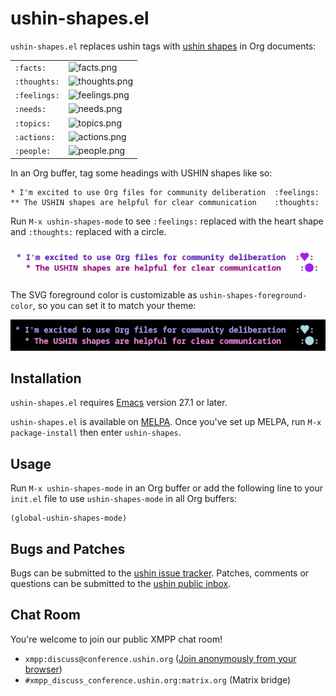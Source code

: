 # ushin-shapes.el

`ushin-shapes.el` replaces ushin tags with [ushin
shapes](https://ushin.org/#shapes) in Org documents:

<table>
  <tbody>
    <tr>
      <td><code>:facts:</code></td>
      <td><img src="/~ushin/ushin-shapes.el/blob/master/img/facts.png" alt="facts.png" /></td>
    </tr>
    <tr>
      <td><code>:thoughts:</code></td>
      <td><img src="/~ushin/ushin-shapes.el/blob/master/img/thoughts.png" alt="thoughts.png" /></td>
    </tr>
    <tr>
      <td><code>:feelings:</code></td>
      <td><img src="/~ushin/ushin-shapes.el/blob/master/img/feelings.png" alt="feelings.png" /></td>
    </tr>
    <tr>
      <td><code>:needs:</code></td>
      <td><img src="/~ushin/ushin-shapes.el/blob/master/img/needs.png" alt="needs.png" /></td>
    </tr>
    <tr>
      <td><code>:topics:</code></td>
      <td><img src="/~ushin/ushin-shapes.el/blob/master/img/topics.png" alt="topics.png" /></td>
    </tr>
    <tr>
      <td><code>:actions:</code></td>
      <td><img src="/~ushin/ushin-shapes.el/blob/master/img/actions.png" alt="actions.png" /></td>
    </tr>
    <tr>
      <td><code>:people:</code></td>
      <td><img src="/~ushin/ushin-shapes.el/blob/master/img/people.png" alt="people.png" /></td>
    </tr>
  </tbody>
</table>

In an Org buffer, tag some headings with USHIN shapes like so:

```
* I'm excited to use Org files for community deliberation  :feelings:
** The USHIN shapes are helpful for clear communication    :thoughts:
```

Run `M-x ushin-shapes-mode` to see `:feelings:` replaced with the
heart shape and `:thoughts:` replaced with a circle.

![demo-light.png](./img/demo-light.png)

The SVG foreground color is customizable as
`ushin-shapes-foreground-color`, so you can set it to match your
theme:

![demo-dark.png](./img/demo-dark.png)

## Installation

`ushin-shapes.el` requires
[Emacs](https://www.gnu.org/software/emacs/) version 27.1 or later.

`ushin-shapes.el` is available on
[MELPA](https://melpa.org/#/getting-started). Once you've set up MELPA,
run `M-x package-install` then enter `ushin-shapes`.

## Usage

Run `M-x ushin-shapes-mode` in an Org buffer or add the following line
to your `init.el` file to use `ushin-shapes-mode` in all Org buffers:

```
(global-ushin-shapes-mode)
```

## Bugs and Patches

Bugs can be submitted to the [ushin issue tracker](https://todo.sr.ht/~ushin/ushin). Patches, comments or
questions can be submitted to the [ushin public inbox](https://lists.sr.ht/~ushin/ushin).

## Chat Room

You're welcome to join our public XMPP chat
room!

- `xmpp:discuss@conference.ushin.org` ([Join anonymously from your browser](https://anonymous.cheogram.com/discuss@conference.ushin.org))
- `#xmpp_discuss_conference.ushin.org:matrix.org` (Matrix bridge)
